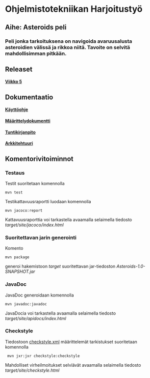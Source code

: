 # Ohjelmistotekniikan Harjoitustyö
## Aihe: Asteroids peli
### Peli jonka tarkoituksena on navigoida avaruusalusta asteroidien välissä ja rikkoa niitä. Tavoite on selvitä mahdollisimman pitkään.

## Releaset

#### [Viikko 5 ](https://github.com/KalliMiika/ot-harjoitusty-/releases/tag/viikko5)

## Dokumentaatio

#### [Käyttöohje](https://github.com/KalliMiika/ot-harjoitusty-/blob/master/dokumentointi/käyttöohje.md)
#### [Määrittelydokumentti](https://github.com/KalliMiika/ot-harjoitusty-/blob/master/dokumentointi/vaatimusmaarittely.md)
#### [Tuntikirjanpito](https://github.com/KalliMiika/ot-harjoitusty-/blob/master/dokumentointi/tuntikirjanpito.md)
#### [Arkkitehtuuri](https://github.com/KalliMiika/ot-harjoitusty-/blob/master/dokumentointi/arkkitehtuuri.md)

## Komentorivitoiminnot

### Testaus

Testit suoritetaan komennolla

```
mvn test
```

Testikattavuusraportti luodaan komennolla

```
mvn jacoco:report
```

Kattavuusraporttia voi tarkastella avaamalla selaimella tiedosto _target/site/jacoco/index.html_

### Suoritettavan jarin generointi

Komento

```
mvn package
```

generoi hakemistoon _target_ suoritettavan jar-tiedoston _Asteroids-1.0-SNAPSHOT.jar_

### JavaDoc

JavaDoc generoidaan komennolla

```
mvn javadoc:javadoc
```

JavaDocia voi tarkastella avaamalla selaimella tiedosto _target/site/apidocs/index.html_

### Checkstyle

Tiedostoon [checkstyle.xml](https://github.com/KalliMiika/ot-harjoitusty-/blob/master/Asteroids/checkstyle.xml) määrittelemät tarkistukset suoritetaan komennolla

```
 mvn jxr:jxr checkstyle:checkstyle
```

Mahdolliset virheilmoitukset selviävät avaamalla selaimella tiedosto _target/site/checkstyle.html_
